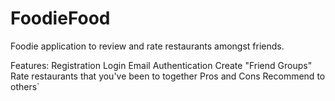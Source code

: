 # FoodieFood
Foodie application to review and rate restaurants amongst friends.

Features:
Registration
Login
Email Authentication
Create "Friend Groups"
Rate restaurants that you've been to together
Pros and Cons
Recommend to others`
